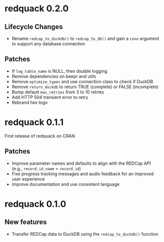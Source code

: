 # redquack 0.2.0

## Lifecycle Changes
* Rename `redcap_to_duckdb()` to `redcap_to_db()` and gain a `conn` argument to support any database connection

## Patches
* If `log_table_name` is NULL, then disable logging
* Remove dependencies on beepr and utils
* Remove `optimize_types` and use connection class to check if DuckDB
* Remove `return_duckdb` to return TRUE (complete) or FALSE (incomplete)
* Bump default `max_retries` from 3 to 10 retries
* Add HTTP 504 transient error to retry
* Rebrand hex logo

# redquack 0.1.1
First release of redquack on CRAN

## Patches
* Improve parameter names and defaults to align with the REDCap API (e.g., `record_id_name` = `record_id`)
* Fixe progress tracking messages and audio feedback for an improved user experience
* Improve documentation and use consistent language

# redquack 0.1.0

## New features
* Transfer REDCap data to DuckDB using the `redcap_to_duckdb()` function
